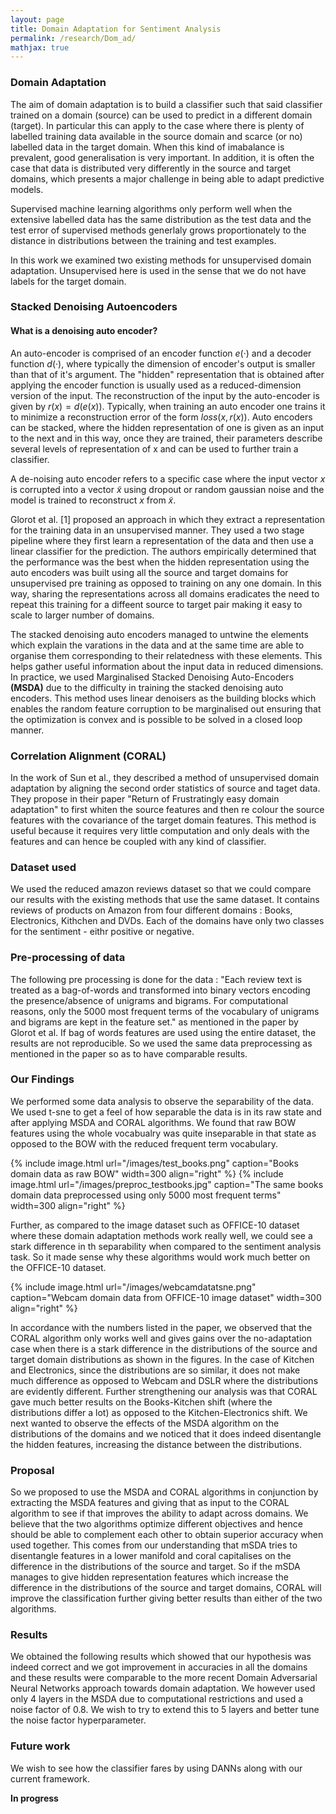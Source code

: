 ```yaml
---
layout: page
title: Domain Adaptation for Sentiment Analysis
permalink: /research/Dom_ad/
mathjax: true
---
```


### Domain Adaptation 

The aim of domain adaptation is to build a classifier such that said classifier trained on a domain (source) can be used to predict in a different domain (target). In particular this can apply to the case where there is plenty of labelled training data available in the source domain and scarce (or no) labelled data in the target domain. When this kind of imabalance is prevalent, good generalisation is very important. In addition, it is often the case that data is distributed very differently in the source and target domains, which presents a major challenge in being able to adapt predictive models.

Supervised machine learning algorithms only perform well when the extensive labelled data has the same distribution as the test data and the test error of supervised methods generlaly grows proportionately to the distance in distributions between the training and test examples.

In this work we examined two existing methods for unsupervised domain adaptation. Unsupervised here is used in the sense that we do not have labels for the target domain. 


### Stacked Denoising Autoencoders

#### What is a denoising auto encoder?
An auto-encoder is comprised of an encoder function $e(·)$ and a decoder function $d(·)$, where typically the dimension of encoder's output is smaller than that of it's argument. The "hidden" representation that is obtained after applying the encoder function is usually used as a reduced-dimension version of the input. The reconstruction of the input by the auto-encoder is given by $r(x) = d(e(x))$. Typically, when training an auto encoder one trains it to minimize a reconstruction error of the form $loss(x,r(x))$. Auto encoders can be stacked, where the hidden representation of one is given as an input to the next and in this way, once they are trained, their parameters describe several levels of representation of x and can be used to further train a classifier. 

A de-noising auto encoder refers to a specific case where the input vector $x$ is corrupted into a vector $\tilde{x}$ using dropout or random gaussian noise and the model is trained to reconstruct $x$ from $\tilde{x}$.

Glorot et al. [1] proposed an approach in which they extract a representation for the training data in an unsupervised manner. They used a two stage pipeline where they first learn a representation of the data and then use a linear classifier for the prediction. The authors empirically determined that the performance was the best when the hidden representation using the auto encoders was built using all the source and target domains for unsupervised pre training as opposed to training on any one domain. In this way, sharing the representations across all domains eradicates the need to repeat this training for a diffeent source to target pair making it easy to scale to larger number of domains.

The stacked denoising auto encoders managed to untwine the elements which explain the varations in the data and at the same time are able to organise them corresponding to their relatedness with these elements. This helps gather useful information about the input data in reduced dimensions. In practice, we used Marginalised Stacked Denoising Auto-Encoders **(MSDA)** due to the difficulty in training the stacked denoising auto encoders. This method uses linear denoisers as the building blocks which enables the random feature corruption to be marginalised out ensuring that the optimization is convex and is possible to be solved in a closed loop manner. 

### Correlation Alignment **(CORAL)**

In the work of Sun et al., they described a method of unsupervised domain adaptation by aligning the second order statistics of source and taget data. They propose in their paper "Return of Frustratingly easy domain adaptation" to first whiten the source features and then re colour the source features with the covariance of the target domain features. This method is useful because it requires very little computation and only deals with the features and can hence be coupled with any kind of classifier. 

### Dataset used

We used the reduced amazon reviews dataset so that we could compare our results with the existing methods that use the same dataset. It contains reviews of products on Amazon from four different domains : Books, Electronics, Kithchen and DVDs. Each of the domains have only two classes for the sentiment - eithr positive or negative. 

### Pre-processing of data

The following pre processing is done for the data : "Each review text is treated as a bag-of-words and transformed into binary
vectors encoding the presence/absence of unigrams and bigrams. For computational reasons, only the 5000 most frequent terms of the vocabulary of unigrams and bigrams are kept in the feature set." as mentioned in the paper by Glorot et al. If bag of words features are used using the entire dataset, the results are not reproducible. So we used the same data preprocessing as mentioned in the paper so as to have comparable results. 

### Our Findings 

We performed some data analysis to observe the separability of the data. We used t-sne to get a feel of how separable the data is in its raw state and after applying MSDA and CORAL algorithms. 
We found that raw BOW features using the whole vocabualry was quite inseparable in that state as opposed to the BOW with the reduced frequent term vocabulary. 

{% include image.html url="/images/test_books.png" caption="Books domain data as raw BOW" width=300 align="right" %}
{% include image.html url="/images/preproc_testbooks.jpg" caption="The same books domain data preprocessed using only 5000 most frequent terms" width=300 align="right" %}

Further, as compared to the image dataset such as OFFICE-10 dataset where these domain adaptation methods work really well, we could see a stark difference in th separability when compared to the sentiment analysis task. So it made sense why these algorithms would work much better on the OFFICE-10 dataset.

{% include image.html url="/images/webcamdatatsne.png" caption="Webcam domain data from OFFICE-10 image dataset" width=300 align="right" %}




In accordance with the numbers listed in the paper, we observed that the CORAL algorithm only works well and gives gains over the no-adaptation case when there is a stark difference in the distributions of the source and target domain distributions as shown in the figures. In the case of Kitchen and Electronics, since the distributions are so similar, it does not make much difference as opposed to Webcam and DSLR where the distributions are evidently different. Further strengthening our analysis was that CORAL gave much better results on the Books-Kitchen shift (where the distributions differ a lot) as opposed to the Kitchen-Electronics shift. 
We next wanted to observe the effects of the MSDA algorithm on the distributions of the domains and we noticed that it does indeed disentangle the hidden features, increasing the distance between the distributions. 

### Proposal
So we proposed to use the MSDA and CORAL algorithms in conjunction by extracting the MSDA features and giving that as input to the CORAL algorithm to see if that improves the ability to adapt across domains. We believe that the two algorithms optimize different objectives and hence should be able to complement each other to obtain superior accuracy when used together. This comes from our understanding that mSDA tries to disentangle features in a lower manifold and coral capitalises on the difference in the distributions of the source and target. So if the mSDA manages to give hidden representation features which increase the difference in the distributions of the source and target domains, CORAL will improve the classification further giving better results than either of the two algorithms.

### Results
We obtained the following results which showed that our hypothesis was indeed correct and we got improvement in accuracies in all the domains and these results were comparable to the more recent Domain Adversarial Neural Networks approach towards domain adaptation. We however used only 4 layers in the MSDA due to computational restrictions and used a noise factor of 0.8. We wish to try to extend this to 5 layers and better tune the noise factor hyperparameter. 

### Future work
We wish to see how the classifier fares by using DANNs along with our current framework. 

**In progress**
